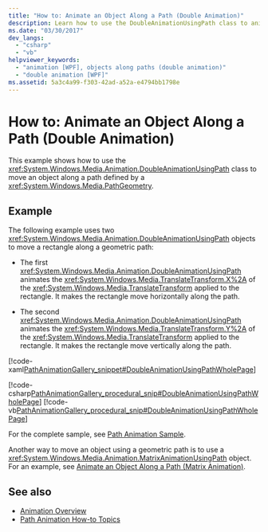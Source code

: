 ```yaml
---
title: "How to: Animate an Object Along a Path (Double Animation)"
description: Learn how to use the DoubleAnimationUsingPath class to animate an object along a path defined by a PathGeometry.
ms.date: "03/30/2017"
dev_langs: 
  - "csharp"
  - "vb"
helpviewer_keywords: 
  - "animation [WPF], objects along paths (double animation)"
  - "double animation [WPF]"
ms.assetid: 5a3c4a99-f303-42ad-a52a-e4794bb1798e
---
```

# How to: Animate an Object Along a Path (Double Animation)
This example shows how to use the <xref:System.Windows.Media.Animation.DoubleAnimationUsingPath> class to move an object along a path defined by a <xref:System.Windows.Media.PathGeometry>.  
  
## Example  
 The following example uses two <xref:System.Windows.Media.Animation.DoubleAnimationUsingPath> objects to move a rectangle along a geometric path:  
  
- The first <xref:System.Windows.Media.Animation.DoubleAnimationUsingPath> animates the <xref:System.Windows.Media.TranslateTransform.X%2A> of the <xref:System.Windows.Media.TranslateTransform> applied to the rectangle. It makes the rectangle move horizontally along the path.  
  
- The second <xref:System.Windows.Media.Animation.DoubleAnimationUsingPath> animates the <xref:System.Windows.Media.TranslateTransform.Y%2A> of the <xref:System.Windows.Media.TranslateTransform> applied to the rectangle. It makes the rectangle move vertically along the path.  
  
 [!code-xaml[PathAnimationGallery_snippet#DoubleAnimationUsingPathWholePage](~/samples/snippets/csharp/VS_Snippets_Wpf/PathAnimationGallery_snippet/CS/doubleanimationusingpathexample.xaml#doubleanimationusingpathwholepage)]  
  
 [!code-csharp[PathAnimationGallery_procedural_snip#DoubleAnimationUsingPathWholePage](~/samples/snippets/csharp/VS_Snippets_Wpf/PathAnimationGallery_procedural_snip/CSharp/DoubleAnimationUsingPathExample.cs#doubleanimationusingpathwholepage)]
 [!code-vb[PathAnimationGallery_procedural_snip#DoubleAnimationUsingPathWholePage](~/samples/snippets/visualbasic/VS_Snippets_Wpf/PathAnimationGallery_procedural_snip/VisualBasic/DoubleAnimationUsingPathExample.vb#doubleanimationusingpathwholepage)]  
  
 For the complete sample, see [Path Animation Sample](https://github.com/Microsoft/WPF-Samples/tree/master/Animation/PathAnimations).  
  
 Another way to move an object using a geometric path is to use a <xref:System.Windows.Media.Animation.MatrixAnimationUsingPath> object. For an example, see [Animate an Object Along a Path (Matrix Animation)](how-to-animate-an-object-along-a-path-matrix-animation.md).  
  
## See also

- [Animation Overview](animation-overview.md)
- [Path Animation How-to Topics](path-animation-how-to-topics.md)
